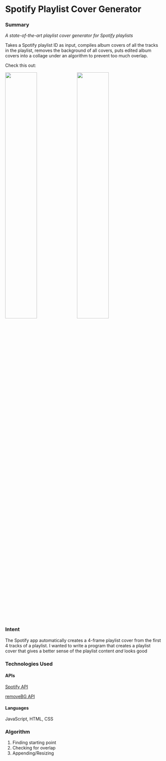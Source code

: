 # Spotify Playlist Cover Generator

### Summary
_A state-of-the-art playlist cover generator for Spotify playlists_

Takes a Spotify playlist ID as input, compiles album covers of all the tracks in the playlist, removes the background of all covers, puts edited album covers into a collage under an algorithm to prevent too much overlap.

Check this out:

<img src="https://i.imgur.com/qUdhDYb.png" width=45% height=45%> <img src="https://i.imgur.com/N6q0Bt8.png" width=45% height=45%>

### Intent
The Spotify app automatically creates a 4-frame playlist cover from the first 4 tracks of a playlist. 
I wanted to write a program that creates a playlist cover that gives a better sense of the playlist content _and_ looks good

### Technologies Used
#### APIs
[Spotify API](https://developer.spotify.com/)

[removeBG API](https://www.remove.bg/tools-api)

#### Languages
JavaScript, HTML, CSS

### Algorithm
1. Finding starting point
2. Checking for overlap
3. Appending/Resizing 
